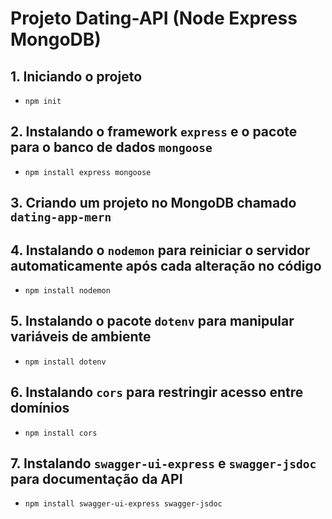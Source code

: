 Projeto Dating-API (Node Express MongoDB)
=====================================

## 1. Iniciando o projeto
- `npm init`

## 2. Instalando o framework `express` e o pacote para o banco de dados `mongoose`
- `npm install express mongoose`

## 3. Criando um projeto no MongoDB chamado `dating-app-mern`

## 4. Instalando o `nodemon` para reiniciar o servidor automaticamente após cada alteração no código
- `npm install nodemon`

## 5. Instalando o pacote `dotenv` para manipular variáveis de ambiente
- `npm install dotenv`

## 6. Instalando `cors` para restringir acesso entre domínios
- `npm install cors`

## 7. Instalando `swagger-ui-express` e `swagger-jsdoc` para documentação da API
- `npm install swagger-ui-express swagger-jsdoc`
